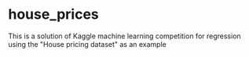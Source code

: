 # house_prices
This is a solution of Kaggle machine learning competition for regression using the "House pricing dataset" as an example
